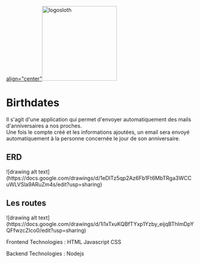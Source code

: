<a href="https://birthdatestracymarina.herokuapp.com/">align="center"<img src="https://i.pinimg.com/736x/9f/9d/b0/9f9db0d98c0714c35886a9ed6c8a52a1.jpg" alt="logosloth" width="200" height="200"></a>

<h1>Birthdates</h1>


Il s'agit d'une application qui permet d'envoyer automatiquement des mails d'anniversaires a nos proches.<br>
Une fois le compte créé et les informations ajoutées, un email sera envoyé automatiquement à la personne concernée le jour de son anniversaire.


<h2>ERD</h2>
![drawing alt text](https://docs.google.com/drawings/d/1eDlTz5qp2Az6Fb1Ft6MbTRga3WCCuWLVSla9ARuZm4s/edit?usp=sharing)

<h2>Les routes</h2>
![drawing alt text](https://docs.google.com/drawings/d/1i1xTxuKQBfTYxp1Yzby_eijqBThImDpYQFfwzcZIco0/edit?usp=sharing)

Frontend Technologies :
HTML
Javascript
CSS

Backend Technologies :
Nodejs

